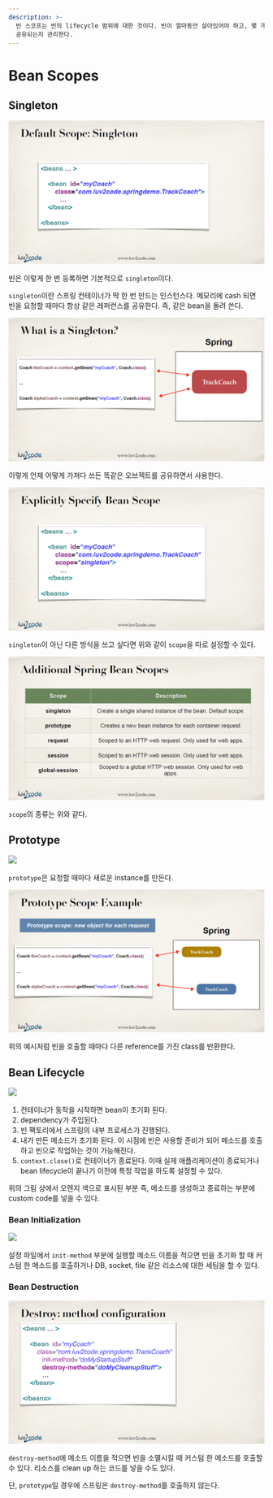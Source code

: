 ```yaml
---
description: >-
  빈 스코프는 빈의 lifecycle 범위에 대한 것이다. 빈이 얼마동안 살아있어야 하고, 몇 개의 인스턴스가 생성되었고, 빈이 어떻게
  공유되는지 관리한다.
---
```


# Bean Scopes

## Singleton

![](../../.gitbook/assets/20200107142209.png)

빈은 이렇게 한 번 등록하면 기본적으로 `singleton`이다.

`singleton`이란 스프링 컨테이너가 딱 한 번 만드는 인스턴스다. 메모리에 cash 되면 빈을 요청할 때마다 항상 같은 레퍼런스를 공유한다. 즉, 같은 bean을 돌려 쓴다.

![](../../.gitbook/assets/20200107142513.png)

이렇게 언제 어떻게 가져다 쓰든 똑같은 오브젝트를 공유하면서 사용한다.

![](../../.gitbook/assets/20200107142651.png)

`singleton`이 아닌 다른 방식을 쓰고 싶다면 위와 같이 `scope`을 따로 설정할 수 있다.

![](../../.gitbook/assets/20200107142705.png)

`scope`의 종류는 위와 같다.

## Prototype

![](../../.gitbook/assets/20200107142716%20%281%29.png)

`prototype`은 요청할 때마다 새로운 instance를 만든다.

![](../../.gitbook/assets/20200107142727.png)

위의 예시처럼 빈을 호출할 때마다 다른 reference를 가진 class를 반환한다.

## Bean Lifecycle

![](../../.gitbook/assets/20200107154011%20%281%29.png)

1. 컨테이너가 동작을 시작하면 bean이 초기화 된다.
2. dependency가 주입된다.
3. 빈 팩토리에서 스프링의 내부 프로세스가 진행된다.
4. 내가 만든 메소드가 초기화 된다. 이 시점에 빈은 사용할 준비가 되어 메소드를 호출하고 빈으로 작업하는 것이 가능해진다.
5. `context.close()`로 컨테이너가 종료된다. 이때 실제 애플리케이션이 종료되거나 bean lifecycle이 끝나기 이전에 특정 작업을 하도록 설정할 수 있다.

위의 그림 상에서 오렌지 색으로 표시된 부분 즉, 메소드를 생성하고 종료하는 부분에 custom code를 넣을 수 있다.

### Bean Initialization

![](../../.gitbook/assets/20200107154029%20%281%29.png)

설정 파일에서 `init-method` 부분에 실행할 메소드 이름을 적으면 빈을 초기화 할 때 커스텀 한 메소드를 호출하거나 DB, socket, file 같은 리소스에 대한 세팅을 할 수 있다.

### Bean Destruction

![](../../.gitbook/assets/20200107154040.png)

`destroy-method`에 메소드 이름을 적으면 빈을 소멸시킬 때 커스텀 한 메소드를 호출할 수 있다. 리소스를 clean up 하는 코드를 넣을 수도 있다.

단, `prototype`일 경우에 스프링은 `destroy-method`를 호출하지 않는다.

